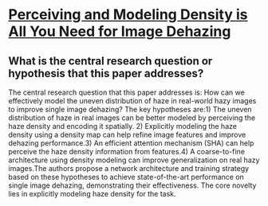 # [Perceiving and Modeling Density is All You Need for Image Dehazing](https://arxiv.org/abs/2111.09733)

## What is the central research question or hypothesis that this paper addresses?

The central research question that this paper addresses is: How can we effectively model the uneven distribution of haze in real-world hazy images to improve single image dehazing? The key hypotheses are:1) The uneven distribution of haze in real images can be better modeled by perceiving the haze density and encoding it spatially. 2) Explicitly modeling the haze density using a density map can help refine image features and improve dehazing performance.3) An efficient attention mechanism (SHA) can help perceive the haze density information from features.4) A coarse-to-fine architecture using density modeling can improve generalization on real hazy images.The authors propose a network architecture and training strategy based on these hypotheses to achieve state-of-the-art performance on single image dehazing, demonstrating their effectiveness. The core novelty lies in explicitly modeling haze density for the task.
